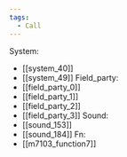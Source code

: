 ```yaml
---
tags:
  - Call
---
```

System:
- [[system_40]]
- [[system_49]]
Field_party:
- [[field_party_0]]
- [[field_party_1]]
- [[field_party_2]]
- [[field_party_3]]
Sound:
- [[sound_153]]
- [[sound_184]]
Fn:
- [[m7103_function7]]
